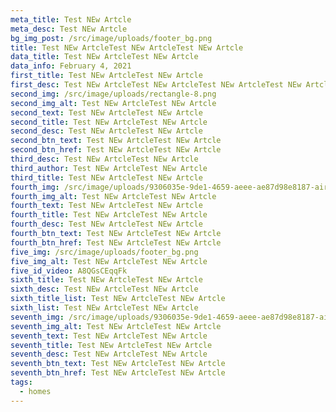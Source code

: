 ```yaml
---
meta_title: Test NEw Artcle
meta_desc: Test NEw Artcle
bg_img_post: /src/image/uploads/footer_bg.png
title: Test NEw ArtcleTest NEw ArtcleTest NEw Artcle
data_title: Test NEw ArtcleTest NEw Artcle
data_info: February 4, 2021
first_title: Test NEw ArtcleTest NEw Artcle
first_desc: Test NEw ArtcleTest NEw ArtcleTest NEw ArtcleTest NEw Artcle
second_img: /src/image/uploads/rectangle-8.png
second_img_alt: Test NEw ArtcleTest NEw Artcle
second_text: Test NEw ArtcleTest NEw Artcle
second_title: Test NEw ArtcleTest NEw Artcle
second_desc: Test NEw ArtcleTest NEw Artcle
second_btn_text: Test NEw ArtcleTest NEw Artcle
second_btn_href: Test NEw ArtcleTest NEw Artcle
third_desc: Test NEw ArtcleTest NEw Artcle
third_author: Test NEw ArtcleTest NEw Artcle
third_title: Test NEw ArtcleTest NEw Artcle
fourth_img: /src/image/uploads/9306035e-9de1-4659-aeee-ae87d98e8187-airpod_pros.jpg
fourth_img_alt: Test NEw ArtcleTest NEw Artcle
fourth_text: Test NEw ArtcleTest NEw Artcle
fourth_title: Test NEw ArtcleTest NEw Artcle
fourth_desc: Test NEw ArtcleTest NEw Artcle
fourth_btn_text: Test NEw ArtcleTest NEw Artcle
fourth_btn_href: Test NEw ArtcleTest NEw Artcle
five_img: /src/image/uploads/footer_bg.png
five_img_alt: Test NEw ArtcleTest NEw Artcle
five_id_video: A8QGsCEqqFk
sixth_title: Test NEw ArtcleTest NEw Artcle
sixth_desc: Test NEw ArtcleTest NEw Artcle
sixth_title_list: Test NEw ArtcleTest NEw Artcle
sixth_list: Test NEw ArtcleTest NEw Artcle
seventh_img: /src/image/uploads/9306035e-9de1-4659-aeee-ae87d98e8187-airpod_pros.jpg
seventh_img_alt: Test NEw ArtcleTest NEw Artcle
seventh_text: Test NEw ArtcleTest NEw Artcle
seventh_title: Test NEw ArtcleTest NEw Artcle
seventh_desc: Test NEw ArtcleTest NEw Artcle
seventh_btn_text: Test NEw ArtcleTest NEw Artcle
seventh_btn_href: Test NEw ArtcleTest NEw Artcle
tags:
  - homes
---
```

